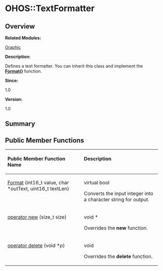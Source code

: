 # OHOS::TextFormatter<a name="ZH-CN_TOPIC_0000001054879552"></a>

## **Overview**<a name="section1082451547093533"></a>

**Related Modules:**

[Graphic](Graphic.md)

**Description:**

Defines a text formatter. You can inherit this class and implement the  **[Format\(\)](Graphic.md#ga183cac282667493fa2a008f9a7f4f9d2)**  function. 

**Since:**

1.0

**Version:**

1.0

## **Summary**<a name="section502611036093533"></a>

## Public Member Functions<a name="pub-methods"></a>

<a name="table839270613093533"></a>
<table><thead align="left"><tr id="row228201996093533"><th class="cellrowborder" valign="top" width="50%" id="mcps1.1.3.1.1"><p id="p1347819643093533"><a name="p1347819643093533"></a><a name="p1347819643093533"></a>Public Member Function Name</p>
</th>
<th class="cellrowborder" valign="top" width="50%" id="mcps1.1.3.1.2"><p id="p1808772163093533"><a name="p1808772163093533"></a><a name="p1808772163093533"></a>Description</p>
</th>
</tr>
</thead>
<tbody><tr id="row1812162333093533"><td class="cellrowborder" valign="top" width="50%" headers="mcps1.1.3.1.1 "><p id="p653925952093533"><a name="p653925952093533"></a><a name="p653925952093533"></a><a href="Graphic.md#ga183cac282667493fa2a008f9a7f4f9d2">Format</a> (int16_t value, char *outText, uint16_t textLen)</p>
</td>
<td class="cellrowborder" valign="top" width="50%" headers="mcps1.1.3.1.2 "><p id="p180543772093533"><a name="p180543772093533"></a><a name="p180543772093533"></a>virtual bool&nbsp;</p>
<p id="p1738928416093533"><a name="p1738928416093533"></a><a name="p1738928416093533"></a>Converts the input integer into a character string for output. </p>
</td>
</tr>
<tr id="row1409794798093533"><td class="cellrowborder" valign="top" width="50%" headers="mcps1.1.3.1.1 "><p id="p1495113213093533"><a name="p1495113213093533"></a><a name="p1495113213093533"></a><a href="Graphic.md#ga4854963aa969ee20a6cd174a70f5cd23">operator new</a> (size_t size)</p>
</td>
<td class="cellrowborder" valign="top" width="50%" headers="mcps1.1.3.1.2 "><p id="p273233178093533"><a name="p273233178093533"></a><a name="p273233178093533"></a>void *&nbsp;</p>
<p id="p1582393456093533"><a name="p1582393456093533"></a><a name="p1582393456093533"></a>Overrides the <strong id="b2074173461093533"><a name="b2074173461093533"></a><a name="b2074173461093533"></a>new</strong> function. </p>
</td>
</tr>
<tr id="row962245583093533"><td class="cellrowborder" valign="top" width="50%" headers="mcps1.1.3.1.1 "><p id="p186286305093533"><a name="p186286305093533"></a><a name="p186286305093533"></a><a href="Graphic.md#gadf1997a0f56ac2b220e7f0f8e8e0a6ef">operator delete</a> (void *p)</p>
</td>
<td class="cellrowborder" valign="top" width="50%" headers="mcps1.1.3.1.2 "><p id="p470311117093533"><a name="p470311117093533"></a><a name="p470311117093533"></a>void&nbsp;</p>
<p id="p548873147093533"><a name="p548873147093533"></a><a name="p548873147093533"></a>Overrides the <strong id="b1058833838093533"><a name="b1058833838093533"></a><a name="b1058833838093533"></a>delete</strong> function. </p>
</td>
</tr>
</tbody>
</table>

